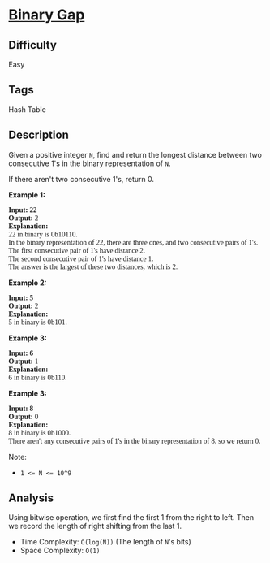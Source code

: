 # [Binary Gap](https://leetcode.com/problems/binary-gap/)

## Difficulty

Easy

## Tags

Hash Table

## Description

Given a positive integer `N`, find and return the longest distance between two consecutive 1's in the binary representation of `N`.

If there aren't two consecutive 1's, return 0.

**Example 1:**
<pre style="font-family: consolas">
<b>Input: 22</b>
<b>Output:</b> 2
<b>Explanation:</b>
22 in binary is 0b10110.
In the binary representation of 22, there are three ones, and two consecutive pairs of 1's.
The first consecutive pair of 1's have distance 2.
The second consecutive pair of 1's have distance 1.
The answer is the largest of these two distances, which is 2.
</pre>

**Example 2:**
<pre style="font-family: consolas">
<b>Input: 5</b>
<b>Output:</b> 2
<b>Explanation:</b>
5 in binary is 0b101.
</pre>

**Example 3:**
<pre style="font-family: consolas">
<b>Input: 6</b>
<b>Output:</b> 1
<b>Explanation:</b>
6 in binary is 0b110.
</pre>

**Example 3:**
<pre style="font-family: consolas">
<b>Input: 8</b>
<b>Output:</b> 0
<b>Explanation:</b>
8 in binary is 0b1000.
There aren't any consecutive pairs of 1's in the binary representation of 8, so we return 0.
</pre>

Note:

- `1 <= N <= 10^9`

## Analysis

Using bitwise operation, we first find the first 1 from the right to left. Then we record the length of right shifting from the last 1.

- Time Complexity: `O(log(N))` (The length of `N`'s bits)
- Space Complexity: `O(1)`
